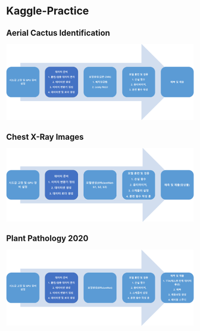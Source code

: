 # Kaggle-Practice

Aerial Cactus Identification
--------
<p float="left">
  <img src="image/Aerial.png" alt="drawing" width="800"/>
</p>

Chest X-Ray Images
--------
<p float="left">
  <img src="image/chest x-ray.png" alt="drawing" width="800"/>
</p>

Plant Pathology 2020
--------
<p float="left">
  <img src="image/plant pathology.png" alt="drawing" width="800"/>
</p>
